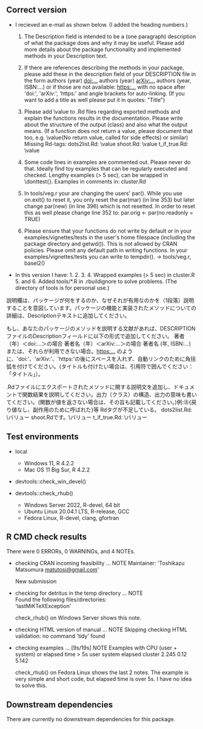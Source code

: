 ## Correct version

* I recieved an e-mail as shown below. (I added the heading numbers.)

  1.  The Description field is intended to be a (one paragraph) description of 
      what the package does and why it may be useful. Please add more details 
      about the package functionality and implemented methods in your 
      Description text.

  2.  If there are references describing the methods in your package, please 
      add these in the description field of your DESCRIPTION file in the form
      authors (year) <doi:...>
      authors (year) <arXiv:...>
      authors (year, ISBN:...)
      or if those are not available: <https:...>
      with no space after 'doi:', 'arXiv:', 'https:' and angle brackets for 
      auto-linking. (If you want to add a title as well please put it in 
      quotes: "Title")

  3.  Please add \value to .Rd files regarding exported methods and explain 
      the functions results in the documentation. Please write about the 
      structure of the output (class) and also what the output means. (If a 
      function does not return a value, please document that too, e.g. 
      \value{No return value, called for side effects} or similar)
      Missing Rd-tags:
            dots2list.Rd: \value
            shoot.Rd: \value
            t_if_true.Rd: \value

  4.   Some code lines in examples are commented out. Please never do that. 
      Ideally find toy examples that can be regularly executed and checked. 
      Lengthy examples (> 5 sec), can be wrapped in \donttest{}.
      Examples in comments in:
             cluster.Rd

  5.  In tools/veg.r your are changing the users' par(). While you use 
      on.exit() to reset it, you only reset the par(mar) (in line 353) but 
      later change par(new) (in line 396) which is not resetted. In order to 
      reset this as well please change line 352 to:
           par.orig <- par(no.readonly = TRUE)

  6.  Please ensure that your functions do not write by default or in your 
      examples/vignettes/tests in the user's home filespace (including the 
      package directory and getwd()). This is not allowed by CRAN policies. 
      Please omit any default path in writing functions. In your 
      examples/vignettes/tests you can write to tempdir(). -> tools/veg.r, 
      basel2()

* In this version I have:
      1. 
      2. 
      3. 
      4. Wrapped examples (> 5 sec) in cluster.R 
      5. and 6. Added tools/*.R in .rbuildignore to solve problems. (The directory of tools is for personal use.)

説明欄は、パッケージが何をするのか、なぜそれが有用なのかを（1段落）説明することを意図しています。パッケージの機能と実装されたメソッドについての詳細は、Descriptionテキストに追加してください。

もし、あなたのパッケージのメソッドを説明する文献があれば、DESCRIPTIONファイルのDescriptionフィールドに以下の形式で追加してください。
著者（年）＜doi:...＞の場合
著者名（年）＜arXiv:...＞の場合
著者名 (年, ISBN:...)
または、それらが利用できない場合。<https:...>
のように、'doi:'、'arXiv:'、'https:'の後にスペースを入れず、自動リンクのために角括弧を付けてください。(タイトルも付けたい場合は、引用符で囲んでください：「タイトル」）。

.Rdファイルにエクスポートされたメソッドに関する説明文を追加し、ドキュメントで関数結果を説明してください。出力（クラス）の構造、出力の意味も書いてください。(関数が値を返さない場合は、その旨も記載してください。)例:㊟{戻り値なし、副作用のために呼ばれた}等
Rdタグが不足している。
      dots2list.Rd: \バリュー
      shoot.Rdです。\バリュー
      t_if_true.Rd: \バリュー


## Test environments

* local
    * Windows 11, R 4.2.2
    * Mac OS 11 Big Sur, R 4.2.2

* devtools::check_win_devel()

* devtools::check_rhub()
    * Windows Server 2022, R-devel, 64 bit
    * Ubuntu Linux 20.04.1 LTS, R-release, GCC
    * Fedora Linux, R-devel, clang, gfortran


## R CMD check results

There were 0 ERRORs, 0 WARNINGs, and 4 NOTEs.

* checking CRAN incoming feasibility ... NOTE
  Maintainer: 'Toshikazu Matsumura <matutosi@gmail.com>'

  New submission


* checking for detritus in the temp directory ... NOTE   
  Found the following files/directories:   
    'lastMiKTeXException'   

  check_rhub() on Windows Server shows this note. 


* checking HTML version of manual ... NOTE
  Skipping checking HTML validation: no command 'tidy' found

* checking examples ... [9s/19s] NOTE
  Examples with CPU (user + system) or elapsed time > 5s
           user system elapsed
  cluster 2.245   0.12   5.142


  check_rhub() on Fedora Linux shows the last 2 notes.
  The example is very simple and short code, but elapsed time is over 5s.
  I have no idea to solve this.


## Downstream dependencies

There are currently no downstream dependencies for this package.
